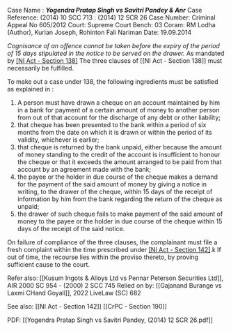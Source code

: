 Case Name : ***Yogendra Pratap Singh vs Savitri Pandey & Anr***
Case Reference: (2014) 10 SCC 713 : (2014) 12 SCR 26
Case Number: Criminal Appeal No 605/2012 
Court: Supreme Court
Bench: 03
Coram: RM Lodha (Author), Kurian Joseph, Rohinton Fali Nariman
Date: 19.09.2014

*Cognisance of an offence cannot be taken before the expiry of the period of 15 days stipulated in the notice to be served on the drawer.*
	As mandated by [[NI Act - Section 138]](c)
The three clauses of [[NI Act - Section 138]] must necessarily be fulfilled.

To make out a case under 138, the following ingredients must be satisfied as explained in :
1. A person must have drawn a cheque on an account maintained by him in a bank for payment of a certain amount of money to another person from out of that account for the discharge of any debt or other liability;
2. that cheque has been presented to the bank within a period of six months from the date on which it is drawn or within the period of its validity, whichever is earlier;
3. that cheque is returned by the bank unpaid, either because the amount of money standing to the credit of the account is insufficient to honour the cheque or that it exceeds the amount arranged to be paid from that account by an agreement made with the bank;
4. the payee or the holder in due course of the cheque makes a demand for the payment of the said amount of money by giving a notice in writing, to the drawer of the cheque, within 15 days of the receipt of information by him from the bank regarding the return of the cheque as unpaid;
5. the drawer of such cheque fails to make payment of the said amount of money to the payee or the holder in due course of the cheque within 15 days of the receipt of the said notice.

On failure of compliance of the three clauses, the complainant must file a fresh complaint within the time prescribed under [[NI Act - Section 142]](b).k
	If out of time, the recourse lies within the proviso thereto, by proving sufficient cause to the court.

Refer also:
[[Kusum Ingots & Alloys Ltd vs Pennar Peterson Securities Ltd]], AIR 2000 SC 954 - (2000) 2 SCC 745
Relied on by: [[Gajanand Burange vs Laxmi CHand Goyall]], 2022 LiveLaw (SC) 682

See also:
[[NI Act - Section 142]] 
[[CrPC - Section 190]]

PDF:
[[Yogendra Pratap Singh vs Savitri Pandey, (2014) 12 SCR 26.pdf]]